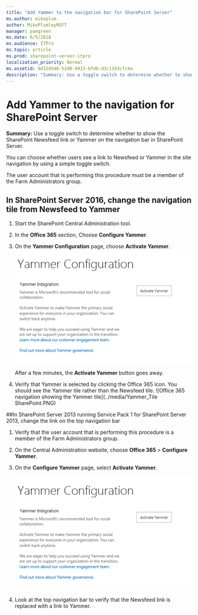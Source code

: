 ```yaml
---
title: "Add Yammer to the navigation bar for SharePoint Server"
ms.author: mikeplum
author: MikePlumleyMSFT
manager: pamgreen
ms.date: 6/5/2018
ms.audience: ITPro
ms.topic: article
ms.prod: sharepoint-server-itpro
localization_priority: Normal
ms.assetid: 0d32d946-52d0-4913-bfdb-d3c1193cfc4a
description: "Summary: Use a toggle switch to determine whether to show the SharePoint Newsfeed or Yammer in SharePoint Server navigation."
---
```


# Add Yammer to the navigation for SharePoint Server

 **Summary:** Use a toggle switch to determine whether to show the SharePoint Newsfeed link or Yammer on the navigation bar in SharePoint Server. 

You can choose whether users see a link to Newsfeed or Yammer in the site navigation by using a simple toggle switch.

The user account that is performing this procedure must be a member of the Farm Administrators group.

## In SharePoint Server 2016, change the navigation tile from Newsfeed to Yammer

1. Start the SharePoint Central Administration tool.

2. In the **Office 365** section, Choose **Configure Yammer**.

3. On the **Yammer Configuration** page, choose **Activate Yammer**. 
     ![Yammer Configuration page in Central Admin](../media/Yammer_IntegrationinCentralAdmin.GIF) 
   
     After a few minutes, the **Activate Yammer** button goes away.

4. Verify that Yammer is selected by clicking the Office 365 icon. You should see the Yammer tile rather than the Newsfeed tile.
     ![Office 365 navigation showing the Yammer tile](../media/Yammer_Tile SharePoint.PNG)

##In SharePoint Server 2013 running Service Pack 1 for SharePoint Server 2013, change the link on the top navigation bar

1. Verify that the user account that is performing this procedure is a member of the Farm Administrators group. 
    
2. On the Central Administration website, choose **Office 365** > **Configure Yammer**.

3. On the **Configure Yammer** page, select **Activate Yammer**. 
     
     ![Yammer Configuration page in Central Admin](../media/Yammer_IntegrationinCentralAdmin.GIF)
  
4. Look at the top navigation bar to verify that the Newsfeed link is replaced with a link to Yammer. 
    

